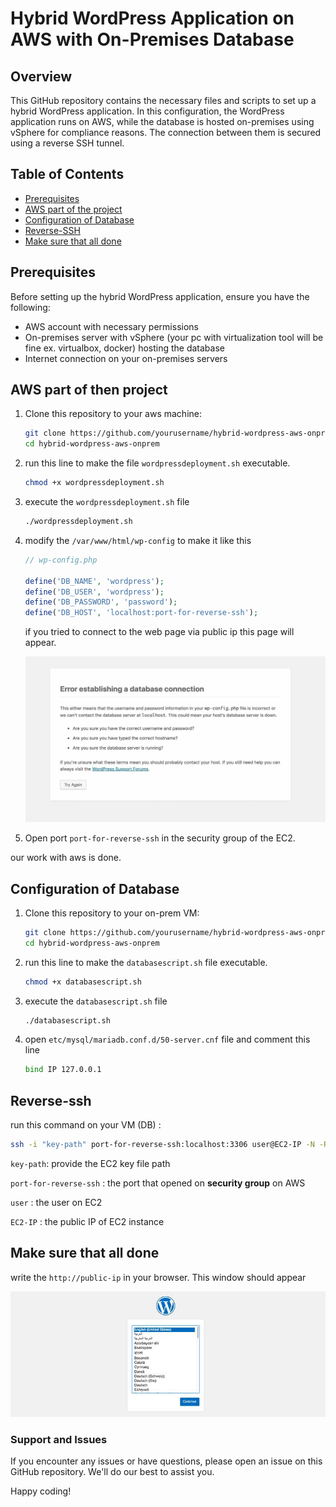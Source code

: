 # Hybrid WordPress Application on AWS with On-Premises Database

## Overview

This GitHub repository contains the necessary files and scripts to set up a hybrid WordPress application. In this configuration, the WordPress application runs on AWS, while the database is hosted on-premises using vSphere for compliance reasons. The connection between them is secured using a reverse SSH tunnel.

## Table of Contents

- [Prerequisites](#prerequisites)
- [AWS part of the project](#AWS-part-of-the-project)
- [Configuration of Database](#configuration-of-database)
- [Reverse-SSH](#reverse-ssh)
- [Make sure that all done](#make-sure-that-all-done)


## Prerequisites

Before setting up the hybrid WordPress application, ensure you have the following:

- AWS account with necessary permissions
- On-premises server with vSphere (your pc with virtualization tool will be fine ex. virtualbox, docker) hosting the database
- Internet connection on your on-premises servers

## AWS part of then project

1. Clone this repository to your aws machine:

   ```bash
   git clone https://github.com/yourusername/hybrid-wordpress-aws-onprem.git
   cd hybrid-wordpress-aws-onprem
   ```

2. run this line to make the file `wordpressdeployment.sh` executable.

   ```bash
   chmod +x wordpressdeployment.sh
   ```

3. execute the `wordpressdeployment.sh` file

   ```bash
   ./wordpressdeployment.sh
   ```

4. modify the `/var/www/html/wp-config` to make it like this

   ```php
   // wp-config.php

   define('DB_NAME', 'wordpress');
   define('DB_USER', 'wordpress');
   define('DB_PASSWORD', 'password');
   define('DB_HOST', 'localhost:port-for-reverse-ssh');
   ```

    if you tried to connect to the web page via public ip this page will appear.

   ![Screenshot](images/error.jpg)

5. Open port `port-for-reverse-ssh` in the security group of the EC2.

our work with aws is done.


## Configuration of Database

1. Clone this repository to your on-prem VM:

   ```bash
   git clone https://github.com/yourusername/hybrid-wordpress-aws-onprem.git
   cd hybrid-wordpress-aws-onprem
   ```

2. run this line to make the `databasescript.sh` file executable.

   ```bash
   chmod +x databasescript.sh
   ```

3. execute the `databasescript.sh` file

   ```bash
   ./databasescript.sh
   ```

4. open `etc/mysql/mariadb.conf.d/50-server.cnf` file and comment this line

   ```bash
   bind IP 127.0.0.1
   ```

## Reverse-ssh

run this command on your VM (DB) :

   ```bash
   ssh -i "key-path" port-for-reverse-ssh:localhost:3306 user@EC2-IP -N -R
   ```
   
   `key-path`: provide the EC2 key file path

   `port-for-reverse-ssh` : the port that opened on **security group** on AWS

   `user` : the user on EC2 

   `EC2-IP` : the public IP of EC2 instance

## Make sure that all done
write the `http://public-ip` in your browser. This window should appear

  ![welcomepage](images/welcome.jpg)
### Support and Issues
If you encounter any issues or have questions, please open an issue on this GitHub repository. We'll do our best to assist you.

Happy coding!